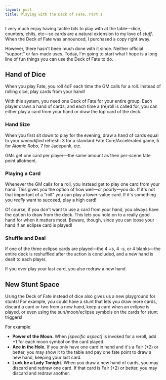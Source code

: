 ```yaml
---
layout: post
title: Playing with the Deck of Fate, Part 1
---
```


I very much enjoy having tactile bits to play with at the table—dice, counters, chits, etc—so cards are a natural extension to my love of _stuff_. When the Deck of Fate was announced, I purchased a copy right away.

However, there hasn't been much done with it since. Neither official “support” or fan-made uses. Today, I'm going to start what I hope is a long line of fun things you can use the Deck of Fate to do.

<!--more-->

## Hand of Dice
When you play Fate, you roll 4dF each time the GM calls for a roll. Instead of rolling dice, play cards from your hand!

With this system, you need one Deck of Fate for your entire group. Each player draws a hand of cards, and each time a (re)roll is called for, you can either play a card from your hand or draw the top card of the deck.

### Hand Size
When you first sit down to play for the evening, draw a hand of cards equal to your _unmodified_ refresh: 3 for a standard Fate Core/Accelerated game, 5 for _Atomic Robo_, 7 for Jadepunk, etc.

GMs get one card per player—the same amount as their per-scene fate point allotment.

### Playing a Card
Whenever the GM calls for a roll, you instead get to play one card from your hand. This gives you the option of how well—or poorly—you do. If it's not that important of a "roll" you can play a lower-value card. If it's something you _really_ want to succeed, play a high card!

Of course, if you don't want to use a card from your hand, you always have the option to draw from the deck. This lets you hold on to a really good hand for when it matters most. Beware, though, since you can loose your hand if an eclipse card is played!

### Shuffle and Deal
If one of the three eclipse cards are played—the 4 +s, 4 -s, or 4 blanks—the entire deck is reshuffled after the action is concluded, and a new hand is dealt to each player.

If you ever play your last card, you also redraw a new hand.

## New Stunt Space
Using the Deck of Fate instead of dice also gives us a new playground for stunts! For example, you could have a stunt that lets you draw more cards, discard a card or two from a new hand, keep a card when an eclipse is played, or even using the sun/moon/eclipse symbols on the cards for stunt triggers!

For example:

* **Power of the Moon.** When _[specific aspect]_ is invoked for a reroll, add +1 for each moon symbol on the card played.
* **Ace in the Hole.** If you only have one card in hand and it's a Fair (+2) or better, you may show it to the table and pay one fate point to draw a new hand, keeping your last card.
* **Luck be a Lady Tonight.** When you draw a new hand of cards, you may discard and redraw one card. If that card is Fair (+2) or better, you may discard and redraw another.